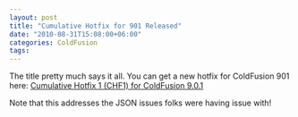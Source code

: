 ```yaml
---
layout: post
title: "Cumulative Hotfix for 901 Released"
date: "2010-08-31T15:08:00+06:00"
categories: ColdFusion 
tags: 
---
```


The title pretty much says it all. You can get a new hotfix for ColdFusion 901 here: <a href="http://kb2.adobe.com/cps/862/cpsid_86263.html">Cumulative Hotfix 1 (CHF1) for ColdFusion 9.0.1</a>

Note that this addresses the JSON issues folks were having issue with!